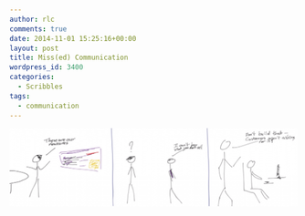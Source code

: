 ```yaml
---
author: rlc
comments: true
date: 2014-11-01 15:25:16+00:00
layout: post
title: Miss(ed) Communication
wordpress_id: 3400
categories:
  - Scribbles
tags:
  - communication
---
```


<img src="/assets/2014/10/IMG_1303-1024x279.png" alt="Miss(ed) Communication" />
